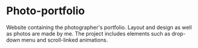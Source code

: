 # Photo-portfolio

Website containing the photographer's portfolio. Layout and design as well as photos are made by me. The project includes elements such as drop-down menu and scroll-linked animations.
